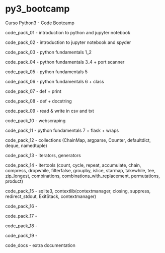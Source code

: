 # py3_bootcamp
Curso Python3 - Code Bootcamp

code_pack_01 - introduction to python and jupyter notebook

code_pack_02 - introduction to jupyter notebook and spyder

code_pack_03 - python fundamentals 1_2

code_pack_04 - python fundamentals 3_4 + port scanner

code_pack_05 - python fundamentals 5

code_pack_06 - python fundamentals 6 + class

code_pack_07 - def + print

code_pack_08 - def + docstring

code_pack_09 - read & write in csv and txt

code_pack_10 - webscraping

code_pack_11 - python fundamentals 7 + flask + wraps

code_pack_12 - collections (ChainMap, argparse, Counter, defaultdict, deque, namedtuple)

code_pack_13 - iterators, generators

code_pack_14 - itertools (count, cycle, repeat, accumulate, chain, compress, dropwhile, filterfalse, groupby, islice, starmap, takewhile, tee, zip_longest, combinations, combinations_with_replacement, permutations, product)

code_pack_15 - sqlite3, contextlib(contextmanager, closing, suppress, redirect_stdout, ExitStack, contextmanager)

code_pack_16 - 

code_pack_17 - 

code_pack_18 - 

code_pack_19 - 

code_docs - extra documentation